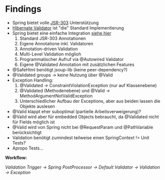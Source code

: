 # Findings

- Spring bietet volle [JSR-303](http://beanvalidation.org/1.0/spec/) Unterstützung
- [Hibernate Validator](http://hibernate.org/validator/) ist "die" Standard Implementierung
- Spring bietet eine einfache Integration [siehe hier](http://docs.spring.io/spring/docs/4.0.2.RELEASE/spring-framework-reference/htmlsingle/#validation-beanvalidation)
    1. Standard JSR-303 Annotationen
    2. Eigene Annotatione inkl. Validatoren
    3. Annotation-driven Validation 
    4. Multi-Level Validation möglioh
    5. Programmatischer Aufruf via @Autowired Validator
    6. Eigene @Validated Annotation mit zusätzlichen Features
- @SafeHtml benötigt jsoup-lib (keine peer-dependency?)
- @Validated groups -> keine Nutzung über @Valid
- Exception Handling:
    1. @Validated -> ConstraintViolationException (nur auf Klassenebene)
    2. @Validated (Methodenebene) und @Valid -> MethodArgumentNotValidException
    3. Unterschiedlicher Aufbau der Exceptions, aber aus beiden lassen die Objekte auslesen
- @Valid klappt eher suboptimal (partielle Arbeitsverweigerung)?
- @Valid wird aber für embedded Objects bebraucht, da @Validated nicht für Fields möglich ist
- @Valid wird von Spring nicht bei @RequestParam und @PathVariable berücksichtigt
- Validation benötigt zumindest teilweise einen SpringContext != Unit Tests?
- Apropo Tests... 

**Workflow:**

_Validation Trigger -> Spring PostProcessor -> Default Validator -> Validation -> Exception_    